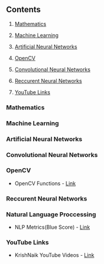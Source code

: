 ## **Contents**

1. [Mathematics](#mathematics)

1. [Machine Learning](#machine-learning)

1. [Artificial Neural Networks](#artificial-neural-networks)

1. [OpenCV](#opencv)

1. [Convolutional Neural Networks](#convolutional-neural-networks)
1. [Reccurent Neural Networks](#reccurent-neural-networks)
1. [YouTube Links](#youtube-links)





### Mathematics



### Machine Learning

### Artificial Neural Networks

### Convolutional Neural Networks

### OpenCV
* OpenCV Functions - [Link](https://www.analyticsvidhya.com/blog/2019/03/opencv-functions-computer-vision-python/)

### Reccurent Neural Networks

### Natural Language Proccessing
* NLP Metrics(Blue Score) - [Link](https://towardsdatascience.com/foundations-of-nlp-explained-bleu-score-and-wer-metrics-1a5ba06d812b)

### YouTube Links
* KrishNaik YouTube Videos - [Link](https://www.youtube.com/user/krishnaik06)
